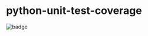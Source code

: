 # python-unit-test-coverage
![badge](https://img.shields.io/endpoint?url=https://gist.githubusercontent.com/tykiblood/ba32c88a83bef99b8f6865d64696955b/raw/test.json)
